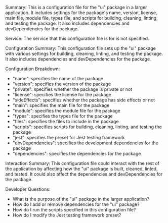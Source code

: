 Summary:
This is a configuration file for the "ui" package in a larger application. It includes settings for the package's name, version, license, main file, module file, types file, and scripts for building, cleaning, linting, and testing the package. It also includes dependencies and devDependencies for the package.

Service:
The service that this configuration file is for is not specified.

Configuration Summary:
This configuration file sets up the "ui" package with various settings for building, cleaning, linting, and testing the package. It also includes dependencies and devDependencies for the package.

Configuration Breakdown:
- "name": specifies the name of the package
- "version": specifies the version of the package
- "private": specifies whether the package is private or not
- "license": specifies the license for the package
- "sideEffects": specifies whether the package has side effects or not
- "main": specifies the main file for the package
- "module": specifies the module file for the package
- "types": specifies the types file for the package
- "files": specifies the files to include in the package
- "scripts": specifies scripts for building, cleaning, linting, and testing the package
- "jest": specifies the preset for Jest testing framework
- "devDependencies": specifies the development dependencies for the package
- "dependencies": specifies the dependencies for the package

Interaction Summary:
This configuration file could interact with the rest of the application by affecting how the "ui" package is built, cleaned, linted, and tested. It could also affect the dependencies and devDependencies for the package.

Developer Questions:
- What is the purpose of the "ui" package in the larger application?
- How do I add or remove dependencies for the "ui" package?
- How do I run the scripts specified in this configuration file?
- How do I modify the Jest testing framework preset?